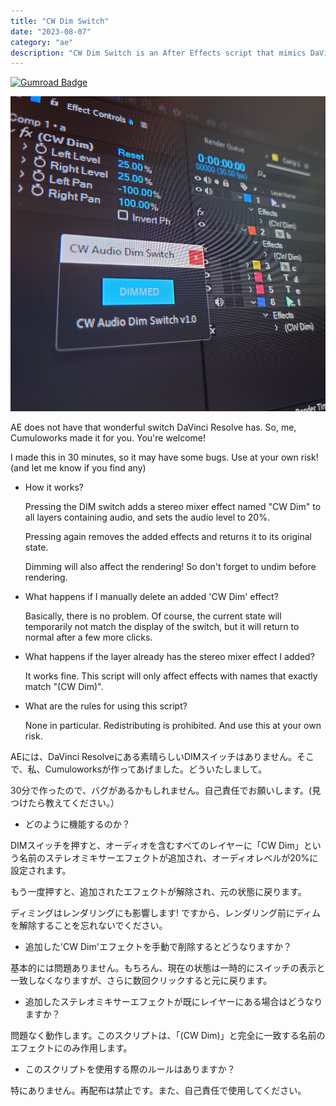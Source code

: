 ```yaml
---
title: "CW Dim Switch"
date: "2023-08-07"
category: "ae"
description: "CW Dim Switch is an After Effects script that mimics DaVinci Resolve's dim switch functionality. It allows users to quickly lower the audio levels of all layers containing audio to 20% with a single click, and revert back to the original levels just as easily."
---
```


[![Gumroad Badge](https://img.shields.io/badge/Gumroad-FF90E8?logo=gumroad&logoColor=fff&style=for-the-badge)](https://cumuloworks.gumroad.com/l/cwdimswitch)

![](./cwdimswitch/l74bs07in4wxglx2sehcht4lao2d.jpg)

AE does not have that wonderful switch DaVinci Resolve has. So, me, Cumuloworks made it for you. You're welcome!

I made this in 30 minutes, so it may have some bugs. Use at your own risk! (and let me know if you find any)

* How it works?

    Pressing the DIM switch adds a stereo mixer effect named "CW Dim" to all layers containing audio, and sets the audio level to 20%.

    Pressing again removes the added effects and returns it to its original state.

    Dimming will also affect the rendering! So don't forget to undim before rendering.

* What happens if I manually delete an added 'CW Dim' effect?

    Basically, there is no problem. Of course, the current state will temporarily not match the display of the switch, but it will return to normal after a few more clicks.

* What happens if the layer already has the stereo mixer effect I added?

    It works fine. This script will only affect effects with names that exactly match "(CW Dim)".

* What are the rules for using this script?

    None in particular. Redistributing is prohibited. And use this at your own risk.

AEには、DaVinci Resolveにある素晴らしいDIMスイッチはありません。そこで、私、Cumuloworksが作ってあげました。どういたしまして。

30分で作ったので、バグがあるかもしれません。自己責任でお願いします。(見つけたら教えてください。）

* どのように機能するのか？

DIMスイッチを押すと、オーディオを含むすべてのレイヤーに「CW Dim」という名前のステレオミキサーエフェクトが追加され、オーディオレベルが20%に設定されます。

もう一度押すと、追加されたエフェクトが解除され、元の状態に戻ります。

ディミングはレンダリングにも影響します! ですから、レンダリング前にディムを解除することを忘れないでください。

* 追加した'CW Dim'エフェクトを手動で削除するとどうなりますか？

基本的には問題ありません。もちろん、現在の状態は一時的にスイッチの表示と一致しなくなりますが、さらに数回クリックすると元に戻ります。

* 追加したステレオミキサーエフェクトが既にレイヤーにある場合はどうなりますか？

問題なく動作します。このスクリプトは、「(CW Dim)」と完全に一致する名前のエフェクトにのみ作用します。

* このスクリプトを使用する際のルールはありますか？

特にありません。再配布は禁止です。また、自己責任で使用してください。
